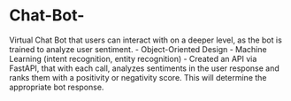 # Chat-Bot-
 Virtual Chat Bot that users can interact with on a deeper level, as the bot is trained to analyze user sentiment.
    - Object-Oriented Design 
    - Machine Learning (intent recognition, entity recognition)
    - Created an API via FastAPI, that with each call, analyzes sentiments in the user response and ranks them with a positivity or negativity score. This will determine the appropriate bot response.
